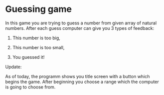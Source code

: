 # Guessing game

In this game you are trying to guess a number from given array of natural numbers. After each guess computer can give you 3 types of feedback:

1) This number is too big,

2) This number is too small,

3) You guessed it!

Update:

As of today, the programm shows you title screen with a button which begins the game. After beginning you choose a range which the computer is going to choose from.


